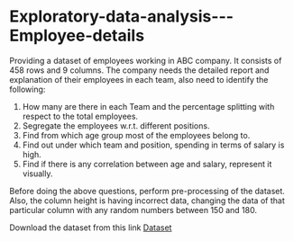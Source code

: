 # Exploratory-data-analysis---Employee-details 

Providing a dataset of employees working in ABC company. It consists of 458 rows and 9 columns. The company needs the detailed report and explanation of their employees in each team, also need to identify the following:

1. How many are there in each Team and the percentage splitting with respect to the total employees.
2. Segregate the employees w.r.t. different positions.
3. Find from which age group most of the employees belong to.
4. Find out under which team and position, spending in terms of salary is high.
5. Find if there is any correlation between age and salary, represent it visually.

Before doing the above questions, perform pre-processing of the dataset. Also, the column height is having incorrect data, changing the data of that particular column with any random numbers between 150 and 180.

Download the dataset from this link [Dataset](https://docs.google.com/spreadsheets/d/1VP9BE_eI2yl6uUHSm4mGiiwjRdoqCqnkcIjsv5Q2ex4/edit#gid=1454563709)
